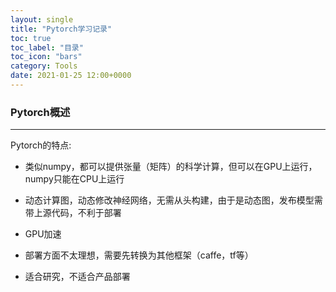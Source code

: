```yaml
---
layout: single
title: "Pytorch学习记录"
toc: true
toc_label: "目录"
toc_icon: "bars"
category: Tools
date: 2021-01-25 12:00+0000
---
```


### Pytorch概述

---

Pytorch的特点:

- 类似numpy，都可以提供张量（矩阵）的科学计算，但可以在GPU上运行，numpy只能在CPU上运行

- 动态计算图，动态修改神经网络，无需从头构建，由于是动态图，发布模型需带上源代码，不利于部署

- GPU加速

- 部署方面不太理想，需要先转换为其他框架（caffe，tf等）

- 适合研究，不适合产品部署

  

  

